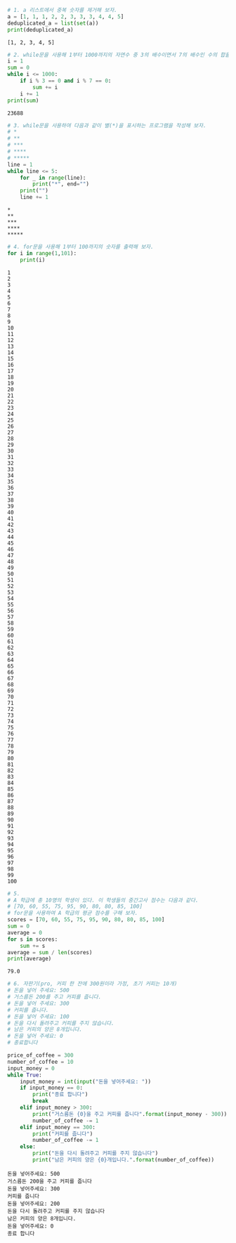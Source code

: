 ```python
# 1. a 리스트에서 중복 숫자를 제거해 보자.
a = [1, 1, 1, 2, 2, 3, 3, 3, 4, 4, 5]
deduplicated_a = list(set(a))
print(deduplicated_a)
```

    [1, 2, 3, 4, 5]
    


```python
# 2. while문을 사용해 1부터 1000까지의 자연수 중 3의 배수이면서 7의 배수인 수의 합을 구해 보자.
i = 1
sum = 0
while i <= 1000:
    if i % 3 == 0 and i % 7 == 0:
        sum += i
    i += 1
print(sum)
```

    23688
    


```python
# 3. while문을 사용하여 다음과 같이 별(*)을 표시하는 프로그램을 작성해 보자.
# *
# **
# ***
# ****
# *****
line = 1
while line <= 5:
    for _ in range(line):
        print("*", end="")
    print("")
    line += 1
```

    *
    **
    ***
    ****
    *****
    


```python
# 4. for문을 사용해 1부터 100까지의 숫자를 출력해 보자.
for i in range(1,101):
    print(i)


```

    1
    2
    3
    4
    5
    6
    7
    8
    9
    10
    11
    12
    13
    14
    15
    16
    17
    18
    19
    20
    21
    22
    23
    24
    25
    26
    27
    28
    29
    30
    31
    32
    33
    34
    35
    36
    37
    38
    39
    40
    41
    42
    43
    44
    45
    46
    47
    48
    49
    50
    51
    52
    53
    54
    55
    56
    57
    58
    59
    60
    61
    62
    63
    64
    65
    66
    67
    68
    69
    70
    71
    72
    73
    74
    75
    76
    77
    78
    79
    80
    81
    82
    83
    84
    85
    86
    87
    88
    89
    90
    91
    92
    93
    94
    95
    96
    97
    98
    99
    100
    


```python
# 5.
# A 학급에 총 10명의 학생이 있다. 이 학생들의 중간고사 점수는 다음과 같다.
# [70, 60, 55, 75, 95, 90, 80, 80, 85, 100]
# for문을 사용하여 A 학급의 평균 점수를 구해 보자.
scores = [70, 60, 55, 75, 95, 90, 80, 80, 85, 100]
sum = 0
average = 0
for s in scores:
    sum += s
average = sum / len(scores)
print(average)
```

    79.0
    


```python
# 6. 자판기(pro, 커피 한 잔에 300원이라 가정, 초기 커피는 10개)
# 돈을 넣어 주세요: 500
# 거스름돈 200를 주고 커피를 줍니다.
# 돈을 넣어 주세요: 300
# 커피를 줍니다.
# 돈을 넣어 주세요: 100
# 돈을 다시 돌려주고 커피를 주지 않습니다.
# 남은 커피의 양은 8개입니다.
# 돈을 넣어 주세요: 0
# 종료합니다

price_of_coffee = 300
number_of_coffee = 10
input_money = 0
while True:
    input_money = int(input("돈을 넣어주세요: "))
    if input_money == 0:
        print("종료 합니다")
        break
    elif input_money > 300:
        print("거스름돈 {0}을 주고 커피를 줍니다".format(input_money - 300))
        number_of_coffee -= 1
    elif input_money == 300:
        print("커피를 줍니다")
        number_of_coffee -= 1
    else:
        print("돈을 다시 돌려주고 커피를 주지 않습니다")
        print("남은 커피의 양은 {0}개입니다.".format(number_of_coffee))
```

    돈을 넣어주세요: 500
    거스름돈 200을 주고 커피를 줍니다
    돈을 넣어주세요: 300
    커피를 줍니다
    돈을 넣어주세요: 200
    돈을 다시 돌려주고 커피를 주지 않습니다
    남은 커피의 양은 8개입니다.
    돈을 넣어주세요: 0
    종료 합니다
    


```python

```
